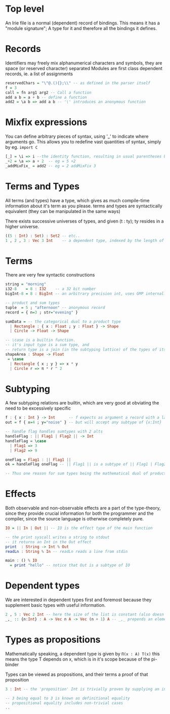 # Top level
An Irie file is a normal (dependent) record of bindings. This means it has a "module signature"; A type for it and therefore all the bindings it defines.

# Records
Identifiers may freely mix alphanumerical characters and symbols,
they are space (or reserved character) separated
Modules are first class dependent records, ie. a list of assignments
```haskell
reservedChars = "\"@.(){};\\" -- as defined in the parser itself
f = 3
call = fn arg1 arg2 -- Call a function
add a b = a + b -- define a function
add2 = \a b => add a b -- '\' introduces an anonymous function
```

# Mixfix expressions
You can define arbitrary pieces of syntax, using '_' to indicate where arguments go.
This allows you to redefine vast quantities of syntax, simply by eg. `import C`
```haskell
[_] = \i => i --the identity function, resulting in usual parentheses behavior: eg = [ 5 ]
_+2 = \a => a + 2  -- eg = 5 +2
_addMixFix_ = add2 -- eg = 2 addMixFix 3
```

# Terms and Types
All terms (and types) have a type, which gives as much compile-time information about it's term as you please.
terms and types are syntactically equivalent (they can be manipulated in the same ways)

There exists successive universes of types, and given (t : ty); ty resides in a higher universe.
```haskell
((5 : Int) : Set) : Set2 -- etc..
1 , 2 , 3 : Vec 3 Int    -- a dependent type, indexed by the length of the vector
```

# Terms
There are very few syntactic constructions
```haskell
string = "morning"
i32-8    = 8 : I32    -- a 32 bit number
bigInt-8 = 8 : BigInt -- an arbitrary precision int, uses GMP internally

-- product and sum types
tuple  = 5 ; "afternoon" -- anonymous record
record = { n=3 ; str="evening" }

sumData = -- the categorical dual to a product type
  | Rectangle : { x : Float ; y : Float } -> Shape
  | Circle -> Float -> Shape

-- \case is a builtin function.
-- it's input type is a sum type, and
-- return type is a join (in the subtyping lattice) of the types of its alts
shapeArea : Shape -> Float
 = \case
  | Rectangle { x ; y } => x * y
  | Circle r => π * r ^ 2
```

# Subtyping
A few subtyping relations are builtin, which are very good at obviating the need to be excessively specific
```haskell
f : { x : Int } -> Int      -- f expects as argument a record with a label x of type Int
out = f { x=4 ; y="noise" } -- but will accept any subtype of {x:Int}

-- handle flag handles sumtypes with 2 alts
handleFlag : || Flag1 | Flag2 || -> Int
handleFlag = \case
  | Flag1 => 3
  | Flag2 => 9

oneFlag = Flag1 : || Flag1 ||
ok = handleFlag oneFlag -- || Flag1 || is a subtype of || Flag1 | Flag2 ||

-- Thus one reason for sum types being the mathematical dual of product types is clear
```

# Effects
Both observable and non-observable effects are a part of the type-theory, since they provide crucial information for both the programmer and the compiler, since the source language is otherwise completely pure.

```haskell
IO = || In | Out || -- IO is the effect type of the main function

-- the print syscall writes a string to stdout
-- it returns an Int in the Out effect
print  : String -> Int % Out
readLn : String % In -- readLn reads a line from stdin

main : () % IO
  = print "hello" -- notice that Out is a subtype of IO
```

# Dependent types
We are interested in dependent types first and foremost because they supplement basic types
with useful information.
```haskell
2 , 5 : Vec 2 Int -- here the size of the list is constant (also doesn't exist at runtime)
_,_ :: {n:Int} : A -> Vec n A -> Vec (n + 1) A -- _,_ prepends an element, incrementing the vec size
```

# Types as propositions
Mathematically speaking, a dependent type is given by `Π(x : A) T(x)`
this means the type T depends on x, which is in it's scope because of the pi-binder

Types can be viewed as propositions, and their terms a proof of that proposition
```Haskell
3 : Int -- the 'proposition' Int is trivially proven by supplying an inhabitant

-- 3 being equal to 3 is known as definitional equality
-- propositional equality includes non-trivial cases
..
```
